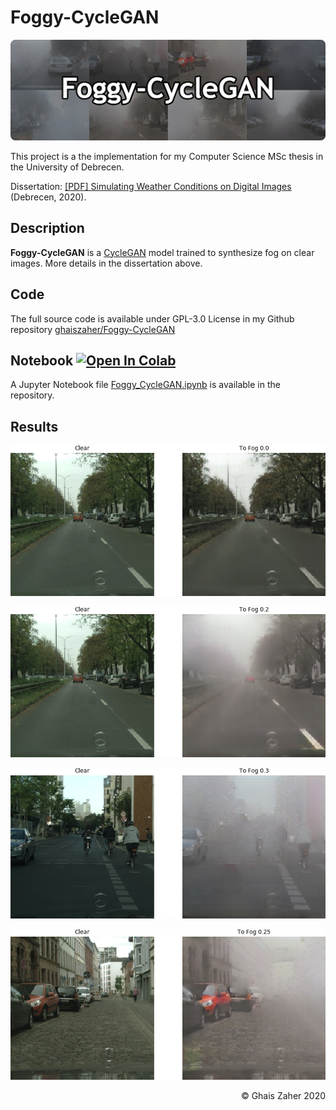 # Foggy-CycleGAN

<p align="center">
 <img src="images/banner-cropped-rnd.png">
</p>

This project is a the implementation for my Computer Science MSc thesis in the University of Debrecen.

Dissertation: 
<a href="./dissertation/Simulating%20Weather%20Conditions%20on%20Digital%20Images%20-%20Final.pdf" target="_blank">[PDF] Simulating Weather Conditions on Digital Images</a> (Debrecen, 2020).

## Description
**Foggy-CycleGAN** is a
<a href="https://junyanz.github.io/CycleGAN/" target="_blank">CycleGAN</a> model trained to synthesize fog on clear images. More details in the dissertation above.

## Code
The full source code is available under GPL-3.0 License in my Github repository <a href="https://github.com/ghaiszaher/Foggy-CycleGAN" target="_blank">ghaiszaher/Foggy-CycleGAN</a>

## Notebook <a href="https://colab.research.google.com/github/ghaiszaher/Foggy-CycleGAN/blob/master/Foggy_CycleGAN.ipynb" target="_blank"><img src="https://colab.research.google.com/assets/colab-badge.svg" alt="Open In Colab"/></a>
A Jupyter Notebook file <a href="https://github.com/ghaiszaher/Foggy-CycleGAN/blob/master/Foggy_CycleGAN.ipynb" target="_blank">Foggy_CycleGAN.ipynb</a> is available in the repository.
 

## Results
<p align="center">
 <img src="images/result-animated-01.gif">
</p>

<p align="center">
 <img src="images/result-sample-0.2.jpg">
</p>

<p align="center">
 <img src="images/result-sample-0.3.jpg">
</p>

<p align="center">
 <img src="images/result-sample-0.25.jpg">
</p>

<div align="right">
&copy; Ghais Zaher 2020
</div>
